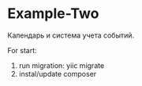 Example-Two
===========
Календарь и система учета событий.

For start:
1) run migration: yiic migrate
2) instal/update composer

